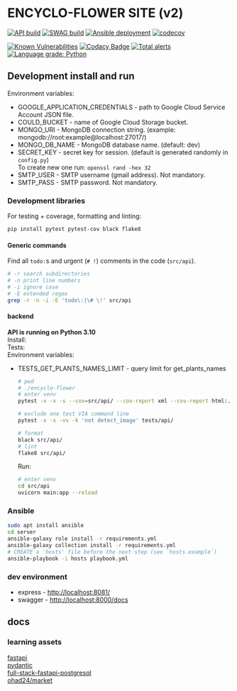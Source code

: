 # ENCYCLO-FLOWER SITE (v2)

[![API build](https://github.com/ohad24/encyclo-flower/actions/workflows/api.yml/badge.svg)](https://github.com/ohad24/encyclo-flower/actions/workflows/api.yml)
[![SWAG build](https://github.com/ohad24/encyclo-flower/actions/workflows/swag.yml/badge.svg)](https://github.com/ohad24/encyclo-flower/actions/workflows/swag.yml)
[![Ansible deployment](https://github.com/ohad24/encyclo-flower/actions/workflows/server.yml/badge.svg)](https://github.com/ohad24/encyclo-flower/actions/workflows/server.yml)
[![codecov](https://codecov.io/gh/ohad24/encyclo-flower/branch/main/graph/badge.svg?token=SX4X7ULMXX)](https://codecov.io/gh/ohad24/encyclo-flower)

[![Known Vulnerabilities](https://snyk.io/test/github/ohad24/encyclo-flower/badge.svg?targetFile=src/api/requirements.txt)](https://snyk.io/test/github/ohad24/encyclo-flower)
[![Codacy Badge](https://app.codacy.com/project/badge/Grade/f58c7a17253340d7be1344a12e984e7a)](https://www.codacy.com/gh/ohad24/encyclo-flower/dashboard?utm_source=github.com&amp;utm_medium=referral&amp;utm_content=ohad24/encyclo-flower&amp;utm_campaign=Badge_Grade)
[![Total alerts](https://img.shields.io/lgtm/alerts/g/ohad24/encyclo-flower.svg?logo=lgtm&logoWidth=18)](https://lgtm.com/projects/g/ohad24/encyclo-flower/alerts/)
[![Language grade: Python](https://img.shields.io/lgtm/grade/python/g/ohad24/encyclo-flower.svg?logo=lgtm&logoWidth=18)](https://lgtm.com/projects/g/ohad24/encyclo-flower/context:python)

## Development install and run

Environment variables:

* GOOGLE_APPLICATION_CREDENTIALS - path to Google Cloud Service Account JSON file.  
* COULD_BUCKET - name of Google Cloud Storage bucket.  
* MONGO_URI - MongoDB connection string. (example: mongodb://root:example@localhost:27017/)  
* MONGO_DB_NAME - MongoDB database name. (default: dev)  
* SECRET_KEY - secret key for session. (default is generated randomly in `config.py`)  
    To create new one run: `openssl rand -hex 32`  
* SMTP_USER - SMTP username (gmail address). Not mandatory.  
* SMTP_PASS - SMTP password. Not mandatory.  

### Development libraries

For testing + coverage, formatting and linting:

```bash
pip install pytest pytest-cov black flake8
```

#### Generic commands

Find all `todo:`s and urgent (`# !`) comments in the code (`src/api`).  

  ```bash
  # -r search subdirectories
  # -n print line numbers
  # -i ignore case
  # -E extended regex
  grep -r -n -i -E 'todo\:|\# \!' src/api
  ```

#### backend

**API is running on Python 3.10**  
Install:  
Tests:  
Environment variables:  

* TESTS_GET_PLANTS_NAMES_LIMIT - query limit for get_plants_names  
  
  ```bash
  # pwd
  # ./encyclo-flower
  # enter venv
  pytest -v -x -s --cov=src/api/ --cov-report xml --cov-report html:.cov_html
  
  # exclude one test VIA command line
  pytest -x -s -vv -k 'not detect_image' tests/api/
  
  # format
  black src/api/
  # lint
  flake8 src/api/
  ```

  Run:

  ```bash
  # enter venv
  cd src/api
  uvicorn main:app --reload
  ```

### Ansible

  ```bash
  sudo apt install ansible
  cd server
  ansible-galaxy role install -r requirements.yml
  ansible-galaxy collection install -r requirements.yml
  # CREATE a 'hosts' file before the next step (see `hosts.example`)
  ansible-playbook -i hosts playbook.yml
  ```

### dev environment

* express - [http://localhost:8081/](http://localhost:8081/)
* swagger - [http://localhost:8000/docs](http://localhost:8000/docs)

## docs

### learning assets

[fastapi](https://fastapi.tiangolo.com/)  
[pydantic](https://pydantic-docs.helpmanual.io/)  
[full-stack-fastapi-postgresql](https://github.com/tiangolo/full-stack-fastapi-postgresql/tree/master/%7B%7Bcookiecutter.project_slug%7D%7D/backend/app/app)  
[ohad24/market](https://github.com/ohad24/market)
